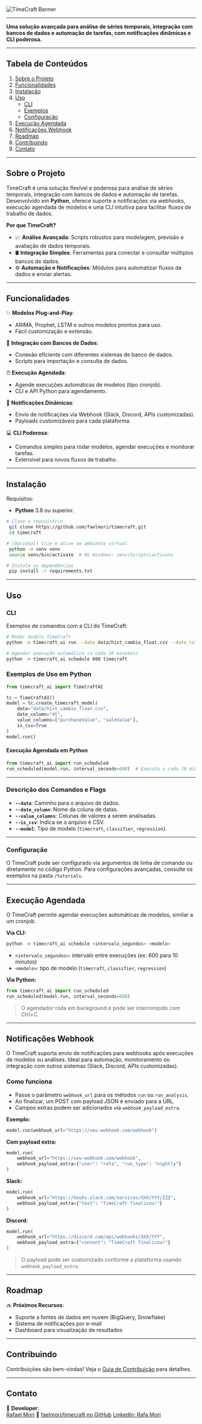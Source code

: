 ![TimeCraft Banner](docs/assets/top_banner.png)

---

**Uma solução avançada para análise de séries temporais, integração com bancos de dados e automação de tarefas, com notificações dinâmicas e CLI poderosa.**

---

## **Tabela de Conteúdos**
1. [Sobre o Projeto](#sobre-o-projeto)
2. [Funcionalidades](#funcionalidades)
3. [Instalação](#instalação)
4. [Uso](#uso)
    - [CLI](#cli)
    - [Exemplos](#exemplos)
    - [Configuração](#configuração)
5. [Execução Agendada](#execução-agendada)
6. [Notificações Webhook](#notificações-webhook)
7. [Roadmap](#roadmap)
8. [Contribuindo](#contribuindo)
9. [Contato](#contato)

---

## **Sobre o Projeto**
TimeCraft é uma solução flexível e poderosa para análise de séries temporais, integração com bancos de dados e automação de tarefas. Desenvolvido em **Python**, oferece suporte a notificações via webhooks, execução agendada de modelos e uma CLI intuitiva para facilitar fluxos de trabalho de dados.

**Por que TimeCraft?**
- 📈 **Análise Avançada**: Scripts robustos para modelagem, previsão e avaliação de dados temporais.
- 🛢️ **Integração Simples**: Ferramentas para conectar e consultar múltiplos bancos de dados.
- ⚙️ **Automação e Notificações**: Módulos para automatizar fluxos de dados e enviar alertas.

---

## **Funcionalidades**
✨ **Modelos Plug-and-Play**:
- ARIMA, Prophet, LSTM e outros modelos prontos para uso.
- Fácil customização e extensão.

🔗 **Integração com Bancos de Dados**:
- Conexão eficiente com diferentes sistemas de banco de dados.
- Scripts para importação e consulta de dados.

⏰ **Execução Agendada**:
- Agende execuções automáticas de modelos (tipo cronjob).
- CLI e API Python para agendamento.

🔔 **Notificações Dinâmicas**:
- Envio de notificações via Webhook (Slack, Discord, APIs customizadas).
- Payloads customizáveis para cada plataforma.

💻 **CLI Poderosa**:
- Comandos simples para rodar modelos, agendar execuções e monitorar tarefas.
- Extensível para novos fluxos de trabalho.

---

## **Instalação**
Requisitos:
- **Python** 3.8 ou superior.

```bash
# Clone o repositório
 git clone https://github.com/faelmori/timecraft.git
 cd timecraft

# (Opcional) Crie e ative um ambiente virtual
 python -m venv venv
 source venv/bin/activate  # No Windows: venv\Scripts\activate

# Instale as dependências
 pip install -r requirements.txt
```

---

## **Uso**

### CLI
Exemplos de comandos com a CLI do TimeCraft:

```bash
# Rodar modelo TimeCraft
python -m timecraft_ai run --data data/hist_cambio_float.csv --date_column dt --value_columns purchaseValue,saleValue --is_csv

# Agendar execução automática (a cada 10 minutos)
python -m timecraft_ai schedule 600 timecraft
```

### **Exemplos de Uso em Python**

```python
from timecraft_ai import TimeCraftAI

tc = TimeCraftAI()
model = tc.create_timecraft_model(
    data="data/hist_cambio_float.csv",
    date_column="dt",
    value_columns=["purchaseValue", "saleValue"],
    is_csv=True
)
model.run()
```

#### **Execução Agendada em Python**

```python
from timecraft_ai import run_scheduled
run_scheduled(model.run, interval_seconds=600)  # Executa a cada 10 minutos
```

---

### **Descrição dos Comandos e Flags**
- **`--data`**: Caminho para o arquivo de dados.
- **`--date_column`**: Nome da coluna de datas.
- **`--value_columns`**: Colunas de valores a serem analisadas.
- **`--is_csv`**: Indica se o arquivo é CSV.
- **`--model`**: Tipo de modelo (`timecraft`, `classifier`, `regression`).

---

### **Configuração**
O TimeCraft pode ser configurado via argumentos de linha de comando ou diretamente no código Python. Para configurações avançadas, consulte os exemplos na pasta `/tutorials`.

---

## **Execução Agendada**
O TimeCraft permite agendar execuções automáticas de modelos, similar a um cronjob.

**Via CLI:**

```bash
python -m timecraft_ai schedule <intervalo_segundos> <modelo>
```

- `<intervalo_segundos>`: intervalo entre execuções (ex: 600 para 10 minutos)
- `<modelo>`: tipo de modelo (`timecraft`, `classifier`, `regression`)

**Via Python:**

```python
from timecraft_ai import run_scheduled
run_scheduled(model.run, interval_seconds=600)
```

> O agendador roda em background e pode ser interrompido com Ctrl+C.

---

## **Notificações Webhook**
O TimeCraft suporta envio de notificações para webhooks após execuções de modelos ou análises. Ideal para automação, monitoramento ou integração com outros sistemas (Slack, Discord, APIs customizadas).

### Como funciona
- Passe o parâmetro `webhook_url` para os métodos `run` ou `run_analysis`.
- Ao finalizar, um POST com payload JSON é enviado para a URL.
- Campos extras podem ser adicionados via `webhook_payload_extra`.

**Exemplo:**

```python
model.run(webhook_url="https://seu-webhook.com/webhook")
```

**Com payload extra:**

```python
model.run(
    webhook_url="https://seu-webhook.com/webhook",
    webhook_payload_extra={"user": "rafa", "run_type": "nightly"}
)
```

**Slack:**

```python
model.run(
    webhook_url="https://hooks.slack.com/services/XXX/YYY/ZZZ",
    webhook_payload_extra={"text": "TimeCraft finalizou!"}
)
```

**Discord:**

```python
model.run(
    webhook_url="https://discord.com/api/webhooks/XXX/YYY",
    webhook_payload_extra={"content": "TimeCraft finalizou!"}
)
```

> O payload pode ser customizado conforme a plataforma usando `webhook_payload_extra`.

---

## **Roadmap**
🔜 **Próximos Recursos**:
- Suporte a fontes de dados em nuvem (BigQuery, Snowflake)
- Sistema de notificações por e-mail
- Dashboard para visualização de resultados

---

## **Contribuindo**
Contribuições são bem-vindas! Veja o [Guia de Contribuição](CONTRIBUTING.md) para detalhes.

---

## **Contato**
💌 **Developer**:  
[Rafael Mori](mailto:faelmori@gmail.com)
💼 [faelmori/timecraft no GitHub](https://github.com/faelmori/timecraft)
[LinkedIn: Rafa Mori](https://www.linkedin.com/in/rafa-mori)